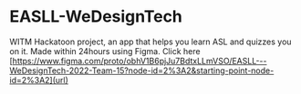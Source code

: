 # EASLL-WeDesignTech
WITM Hackatoon project, an app that helps you learn ASL and quizzes you on it. Made within 24hours using Figma.
Click here [https://www.figma.com/proto/obhV1B6pjJu7BdtxLLmVSO/EASLL---WeDesignTech-2022-Team-15?node-id=2%3A2&starting-point-node-id=2%3A2](url)
